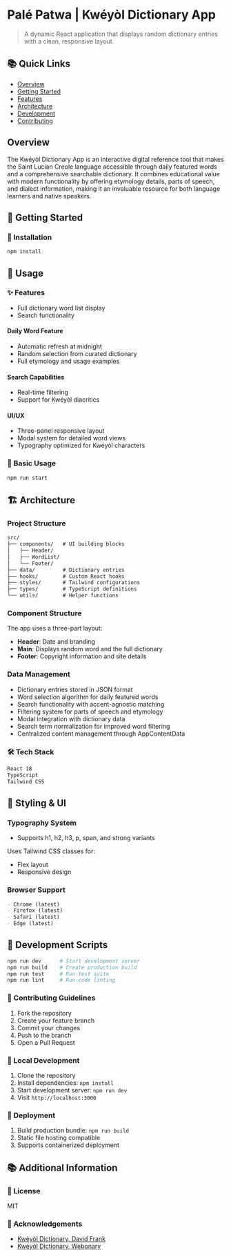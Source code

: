# Palé Patwa | Kwéyòl Dictionary App

> A dynamic React application that displays random dictionary entries with a clean, responsive layout.

<!-- [Add a screenshot/demo gif here] -->
## 📚 Quick Links
- [Overview](#overview)
- [Getting Started](#-getting-started)
- [Features](#-features)
- [Architecture](#-architecture)
- [Development](#-development-scripts)
- [Contributing](#-contributing-guidelines)


## Overview
The Kwéyòl Dictionary App is an interactive digital reference tool that makes the Saint Lucian Creole language accessible through daily featured words and a comprehensive searchable dictionary. It combines educational value with modern functionality by offering etymology details, parts of speech, and dialect information, making it an invaluable resource for both language learners and native speakers.

## 🚀 Getting Started
<!-- - Prerequisites -->

### 💾 Installation
```bash
npm install
```

<!-- - Quick Start
- Environment Setup -->

## 📖 Usage
### ✨ Features
- Full dictionary word list display
- Search functionality

#### Daily Word Feature
- Automatic refresh at midnight
- Random selection from curated dictionary
- Full etymology and usage examples

#### Search Capabilities
- Real-time filtering
- Support for Kwéyòl diacritics
<!-- - Part of speech filtering -->

#### UI/UX
- Three-panel responsive layout
- Modal system for detailed word views
- Typography optimized for Kwéyòl characters

### 📖 Basic Usage

```bash
npm run start
```
<!-- - Configuration
- Examples -->

## 🏗️ Architecture
### Project Structure

```markdown:README.md
src/
├── components/   # UI building blocks
│   ├── Header/
│   ├── WordList/
│   └── Footer/
├── data/         # Dictionary entries
├── hooks/        # Custom React hooks
├── styles/       # Tailwind configurations
├── types/        # TypeScript definitions
└── utils/        # Helper functions
```

### Component Structure
The app uses a three-part layout:
- **Header**: Date and branding
- **Main**: Displays random word and the full dictionary
- **Footer**: Copyright information and site details

### Data Management
- Dictionary entries stored in JSON format
- Word selection algorithm for daily featured words
- Search functionality with accent-agnostic matching
- Filtering system for parts of speech and etymology
- Modal integration with dictionary data
- Search term normalization for improved word filtering
- Centralized content management through AppContentData

### 🛠️ Tech Stack
```markdown:README.md
React 18
TypeScript
Tailwind CSS
```

## 💅 Styling & UI
### Typography System
- Supports h1, h2, h3, p, span, and strong variants

Uses Tailwind CSS classes for:
- Flex layout
- Responsive design

### Browser Support
```markdown:README.md
- Chrome (latest)
- Firefox (latest)
- Safari (latest)
- Edge (latest)
```

## 🚧 Development Scripts
```bash
npm run dev      # Start development server
npm run build    # Create production build
npm run test     # Run test suite
npm run lint     # Run code linting
```

### 🤝 Contributing Guidelines

1. Fork the repository
2. Create your feature branch
3. Commit your changes
4. Push to the branch
5. Open a Pull Request
<!-- - Code Style -->

### 🚧 Local Development
1. Clone the repository
2. Install dependencies: `npm install`
3. Start development server: `npm run dev`
4. Visit `http://localhost:3000`

### 🚀 Deployment
1. Build production bundle: `npm run build`
2. Static file hosting compatible
3. Supports containerized deployment


## 📚 Additional Information
### 📜 License
MIT
### 🙏 Acknowledgements

- [Kwéyòl Dictionary, David Frank](http://www.saintluciancreole.dbfrank.net/dictionary/KweyolDictionary.pdf)
- [Kwéyòl Dictionary, Webonary](https://www.webonary.org/kweyol/)
<!-- - Changelog
- FAQ -->
